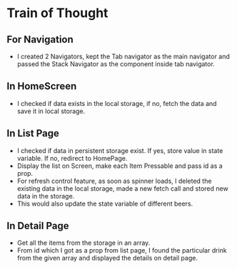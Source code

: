 # Train of Thought

## For Navigation
- I created 2 Navigators, kept the Tab navigator as the main navigator and passed the Stack Navigator as the component inside tab navigator.

## In HomeScreen
- I checked if data exists in the local storage, if no, fetch the data and save it in local storage.

## In List Page
- I checked if data in persistent storage exist. If yes, store value in state variable. If no, redirect to HomePage.
- Display the list on Screen, make each Item Pressable and pass id as a prop.
- For refresh control feature, as soon as spinner loads, I deleted the existing data in the local storage, made a new fetch call
and stored new data in the storage.
- This would also update the state variable of different beers.

## In Detail Page
- Get all the items from the storage in an array.
- From id which I got as a prop from list page, I found the particular drink from the given array and displayed the details on detail page.
